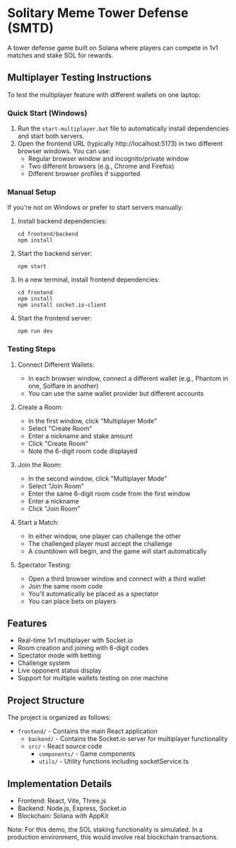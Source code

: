 # Solitary Meme Tower Defense (SMTD)

A tower defense game built on Solana where players can compete in 1v1 matches and stake SOL for rewards.

## Multiplayer Testing Instructions

To test the multiplayer feature with different wallets on one laptop:

### Quick Start (Windows)

1. Run the `start-multiplayer.bat` file to automatically install dependencies and start both servers.
2. Open the frontend URL (typically http://localhost:5173) in two different browser windows. You can use:
   - Regular browser window and incognito/private window
   - Two different browsers (e.g., Chrome and Firefox)
   - Different browser profiles if supported

### Manual Setup

If you're not on Windows or prefer to start servers manually:

1. Install backend dependencies:

   ```
   cd frontend/backend
   npm install
   ```

2. Start the backend server:

   ```
   npm start
   ```

3. In a new terminal, install frontend dependencies:

   ```
   cd frontend
   npm install
   npm install socket.io-client
   ```

4. Start the frontend server:
   ```
   npm run dev
   ```

### Testing Steps

1. Connect Different Wallets:

   - In each browser window, connect a different wallet (e.g., Phantom in one, Solflare in another)
   - You can use the same wallet provider but different accounts

2. Create a Room:

   - In the first window, click "Multiplayer Mode"
   - Select "Create Room"
   - Enter a nickname and stake amount
   - Click "Create Room"
   - Note the 6-digit room code displayed

3. Join the Room:

   - In the second window, click "Multiplayer Mode"
   - Select "Join Room"
   - Enter the same 6-digit room code from the first window
   - Enter a nickname
   - Click "Join Room"

4. Start a Match:

   - In either window, one player can challenge the other
   - The challenged player must accept the challenge
   - A countdown will begin, and the game will start automatically

5. Spectator Testing:
   - Open a third browser window and connect with a third wallet
   - Join the same room code
   - You'll automatically be placed as a spectator
   - You can place bets on players

## Features

- Real-time 1v1 multiplayer with Socket.io
- Room creation and joining with 6-digit codes
- Spectator mode with betting
- Challenge system
- Live opponent status display
- Support for multiple wallets testing on one machine

## Project Structure

The project is organized as follows:

- `frontend/` - Contains the main React application
  - `backend/` - Contains the Socket.io server for multiplayer functionality
  - `src/` - React source code
    - `components/` - Game components
    - `utils/` - Utility functions including socketService.ts

## Implementation Details

- Frontend: React, Vite, Three.js
- Backend: Node.js, Express, Socket.io
- Blockchain: Solana with AppKit

Note: For this demo, the SOL staking functionality is simulated. In a production environment, this would involve real blockchain transactions.
